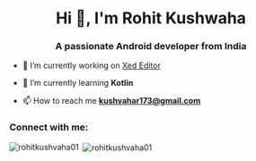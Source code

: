<h1 align="center">Hi 👋, I'm Rohit Kushwaha</h1>
<h3 align="center">A passionate Android developer from India</h3>

- 🔭 I’m currently working on [Xed Editor](https://github.com/RohitKushvaha01/Xed-Editor)

- 🌱 I’m currently learning **Kotlin**

- 📫 How to reach me **kushvahar173@gmail.com**


<h3 align="left">Connect with me:</h3>
<p align="left">
</p>

<p><img align="left" src="https://github-readme-stats.vercel.app/api/top-langs?username=rohitkushvaha01&show_icons=true&locale=en&layout=compact" alt="rohitkushvaha01" /></p>

<p>&nbsp;<img align="center" src="https://github-readme-stats.vercel.app/api?username=rohitkushvaha01&show_icons=true&locale=en" alt="rohitkushvaha01" /></p>
